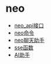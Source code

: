 # neo

<!-- links begin -->

- [neo_api接口](neo_api接口.md)
- [neo命令](neo命令.md)
- [neo聊天助手](neo聊天助手.md)
- [sse函数](sse函数.md)
- [AI助手](AI助手/index)
<!-- links end -->
